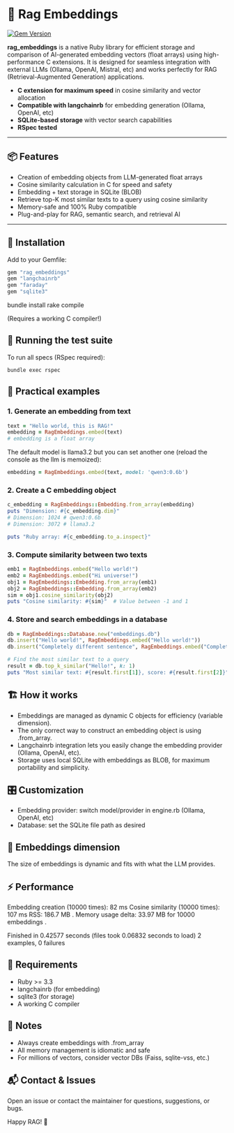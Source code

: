 # 💎 Rag Embeddings  

[![Gem Version](https://badge.fury.io/rb/rag_embeddings.svg?icon=si%3Arubygems)](https://badge.fury.io/rb/rag_embeddings)

**rag_embeddings** is a native Ruby library for efficient storage and comparison of AI-generated embedding vectors (float arrays) using high-performance C extensions. It is designed for seamless integration with external LLMs (Ollama, OpenAI, Mistral, etc) and works perfectly for RAG (Retrieval-Augmented Generation) applications.

- **C extension for maximum speed** in cosine similarity and vector allocation
- **Compatible with langchainrb** for embedding generation (Ollama, OpenAI, etc)
- **SQLite-based storage** with vector search capabilities
- **RSpec tested**

---

## 📦 Features

- Creation of embedding objects from LLM-generated float arrays
- Cosine similarity calculation in C for speed and safety
- Embedding + text storage in SQLite (BLOB)
- Retrieve top-K most similar texts to a query using cosine similarity
- Memory-safe and 100% Ruby compatible
- Plug-and-play for RAG, semantic search, and retrieval AI

---

## 🔧 Installation

Add to your Gemfile:

```ruby
gem "rag_embeddings"
gem "langchainrb"
gem "faraday"
gem "sqlite3"
```

bundle install
rake compile

(Requires a working C compiler!)

## 🏁 Running the test suite

To run all specs (RSpec required):

`bundle exec rspec`

## 🧪 Practical examples

### 1. Generate an embedding from text

```ruby
text = "Hello world, this is RAG!"
embedding = RagEmbeddings.embed(text)
# embedding is a float array
```

The default model is llama3.2 but you can set another one (reload the console as the llm is memoized):

```ruby
embedding = RagEmbeddings.embed(text, model: 'qwen3:0.6b')
````

### 2. Create a C embedding object

```ruby
c_embedding = RagEmbeddings::Embedding.from_array(embedding)
puts "Dimension: #{c_embedding.dim}"
# Dimension: 1024 # qwen3:0.6b
# Dimension: 3072 # llama3.2

puts "Ruby array: #{c_embedding.to_a.inspect}"
```

### 3. Compute similarity between two texts

```ruby
emb1 = RagEmbeddings.embed("Hello world!")
emb2 = RagEmbeddings.embed("Hi universe!")
obj1 = RagEmbeddings::Embedding.from_array(emb1)
obj2 = RagEmbeddings::Embedding.from_array(emb2)
sim = obj1.cosine_similarity(obj2)
puts "Cosine similarity: #{sim}"  # Value between -1 and 1
```

### 4. Store and search embeddings in a database

```ruby
db = RagEmbeddings::Database.new("embeddings.db")
db.insert("Hello world!", RagEmbeddings.embed("Hello world!"))
db.insert("Completely different sentence", RagEmbeddings.embed("Completely different sentence"))

# Find the most similar text to a query
result = db.top_k_similar("Hello!", k: 1)
puts "Most similar text: #{result.first[1]}, score: #{result.first[2]}"
```

## 🏗️ How it works

- Embeddings are managed as dynamic C objects for efficiency (variable dimension).
- The only correct way to construct an embedding object is using .from_array.
- Langchainrb integration lets you easily change the embedding provider (Ollama, OpenAI, etc).
- Storage uses local SQLite with embeddings as BLOB, for maximum portability and simplicity.

## 🎛️ Customization

- Embedding provider: switch model/provider in engine.rb (Ollama, OpenAI, etc)
- Database: set the SQLite file path as desired

## 🔢 Embeddings dimension

The size of embeddings is dynamic and fits with what the LLM provides.

## ⚡️ Performance

Embedding creation (10000 times): 82 ms
Cosine similarity (10000 times): 107 ms
RSS: 186.7 MB
.
Memory usage delta: 33.97 MB for 10000 embeddings
.

Finished in 0.42577 seconds (files took 0.06832 seconds to load)
2 examples, 0 failures

## 👷 Requirements

- Ruby >= 3.3
- langchainrb (for embedding)
- sqlite3 (for storage)
- A working C compiler

## 📑 Notes

- Always create embeddings with .from_array
- All memory management is idiomatic and safe
- For millions of vectors, consider vector DBs (Faiss, sqlite-vss, etc.)

## 📬 Contact & Issues
Open an issue or contact the maintainer for questions, suggestions, or bugs.


Happy RAG! 🚀